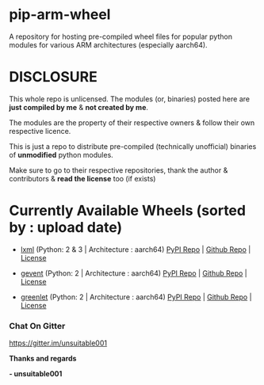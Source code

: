 # pip-arm-wheel
A repository for hosting pre-compiled wheel files for popular python modules for various ARM architectures (especially aarch64).



# DISCLOSURE

This whole repo is unlicensed. The modules (or, binaries) posted here are **just compiled by me** & **not created by me**.

The modules are the property of their respective owners & follow their own respective licence.

This is just a repo to distribute pre-compiled (technically unofficial) binaries of **unmodified** python modules.

Make sure to go to their respective repositories, thank the author & contributors & **read the license** too (if exists)



# Currently Available Wheels (sorted by : upload date)

- [lxml](aarch64/lxml) (Python: 2 & 3 | Architecture : aarch64) [PyPI Repo](https://pypi.org/project/lxml/) | [Github Repo](https://github.com/lxml/lxml) | [License](https://github.com/lxml/lxml/blob/master/LICENSES.txt)
- [gevent](aarch64/gevent) (Python: 2 | Architecture : aarch64) [PyPI Repo](https://pypi.org/project/gevent/) | [Github Repo](https://github.com/gevent/gevent/) | [License](https://github.com/gevent/gevent/blob/master/LICENSE)

- [greenlet](aarch64/greenlet) (Python: 2 | Architecture : aarch64) [PyPI Repo](https://pypi.org/project/greenlet/) | [Github Repo](https://github.com/python-greenlet/greenlet) | [License](https://github.com/python-greenlet/greenlet/blob/master/LICENSE)


### Chat On Gitter

https://gitter.im/unsuitable001

**Thanks and regards**

**- unsuitable001**


